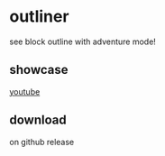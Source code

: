 # outliner
see block outline with adventure mode!

## showcase
[youtube](https://www.youtube.com/watch?v=hc-T6-lLK0M)

## download
on github release